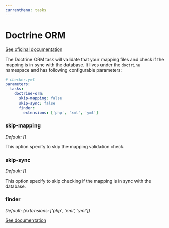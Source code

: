 ```yaml
---
currentMenu: tasks
---
```


# Doctrine ORM

[See oficinal documentation](http://doctrine-project.org/)

The Doctrine ORM task will validate that your mapping files and check if the mapping is in sync with the database.
It lives under the `doctrine` namespace and has following configurable parameters:

```yml
# checker.yml
parameters:
  tasks:
    doctrine-orm:
      skip-mapping: false
      skip-sync: false
      finder:
        extensions: ['php', 'xml', 'yml']
```

### skip-mapping

*Default: []*

This option specify to skip the mapping validation check.

### skip-sync

*Default: []*

This option specify to skip checking if the mapping is in sync with the database.

### finder

*Default: {extensions: ['php', 'xml', 'yml']}*

[See documentation](../tasks.md#finder)
